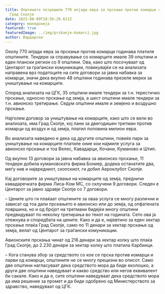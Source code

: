 ```yaml
---
title: Општините потрошиле 770 илјади евра за прскање против комарци – најмногу
  Град Скопје
date: 2023-08-09T18:56:20.611Z
category: македонија
featured: true
featuredImage: ../img/prskanje-komarci.jpg
author: Вардарски
---
```

<!--StartFragment-->

Околу 770 илјади евра за прскање против комарци годинава платиле општините. Тендери за справување со комарците имале 39 општини и еден плански регион со 9 општини. Ова, како што посочуваат од Центарот за граѓански комуникации, повикувајќи се на анализата направена врз податоците на сите договори за јавна набавка за комарци, значи дека вкупно 48 општини годинава презеле мерки за уништување на комарците.

Според анализата на ЦГК, 35 општини имале тендери за т.н. терестичко прскање, односно прскање од земја, а шест општини имале тендери за т.н. авионско третирање. Седум општини имале и земјено и воздушно прскање.

Најголем договор за уништување на комарците, како што се вели во анализата, има Град Скопје, кој лани за двегодишен третман против комарци од воздух и од земја, платил половина милион евра.

Во анализата наведено е дека од другите општини, повеќе пари за уништување на комарците платиле оние кои најмиле услуга за авионско прскање и тоа Велес, Кавадарци, Кочани, Куманово и Штип.

Од вкупно 13 договори за јавна набавка за авионско прскање, 11 тендери добила кумановската фирма Бониер, додека останатите два, меѓу нив и највредниот, скопскиот, ги добил Аероклубот Скопје.

Кај договорите за уништување на комарците од земја, предничи кавадаречката фирма Лиса-Ком МС, со склучени 9 договори. Следен е Центарот за јавно здравје Скопје со 7 договори.

– Цените што ги плаќаат општините за оваа услуга се многу различни и зависат од тоа дали прскањето е авионско или до земја, од опфатената површина, но и од бројот на третмани бидејќи многу општини предвидуваат по неколку третирања во текот на годината. Сето ова ја отежнува и споредбата на цените. Како и да е, најевтино за еден хектар прскање плаќа Град Скопје, само по 11 денари за хектар прскање од земја, велат од Центарот за граѓански комуникации.

Авионските прскања чинат од 216 денари за хектар колку што плаќа Град Скопје, до 2.230 денари за хектар колку што платила Карбинци.

– Кога станува збор за средството со кое се прска против комарци и ларви од комарци, општините не се многу прецизни во описот. Само две општини нагласуваат дека средството мора да биде еколошко, а други две општини наведуваат и какво средство или негов еквивалент би сакале. Како и да е, сите општини наведуваат дека средството мора да има решение за промет и да биде одобрено од Министерството за здравство, наведуваат од ЦГК.

<!--EndFragment-->
